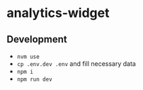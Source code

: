 # analytics-widget

## Development

* `nvm use`
* `cp .env.dev .env` and fill necessary data
* `npm i`
* `npm run dev`
